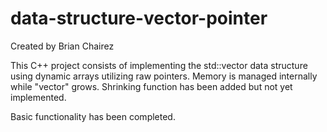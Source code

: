 # data-structure-vector-pointer

Created by Brian Chairez

This C++ project consists of implementing the std::vector data structure using dynamic arrays utilizing raw pointers.
Memory is managed internally while "vector" grows. Shrinking function has been added but not yet implemented.

Basic functionality has been completed.
